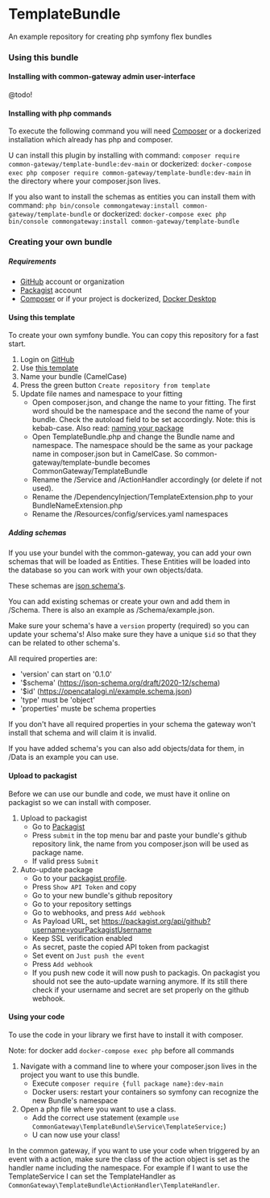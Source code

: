 # TemplateBundle
An example repository for creating php symfony flex bundles


### Using this bundle
 
#### Installing with common-gateway admin user-interface
@todo!

#### Installing with php commands

To execute the following command you will need [Composer](https://getcomposer.org/download/) or a dockerized installation which already has php and composer.

U can install this plugin by installing with command:
`composer require common-gateway/template-bundle:dev-main` or dockerized: `docker-compose exec php composer require common-gateway/template-bundle:dev-main`
in the directory where your composer.json lives.

If you also want to install the schemas as entities you can install them with command:
`php bin/console commongateway:install common-gateway/template-bundle` or dockerized: `docker-compose exec php bin/console commongateway:install common-gateway/template-bundle`

### Creating your own bundle

##### Requirements
- [GitHub](https://github.com/login) account or organization
- [Packagist](https://packagist.org/login/) account
- [Composer](https://getcomposer.org/download/) or if your project is dockerized, [Docker Desktop](https://www.docker.com/products/docker-desktop/)

#### Using this template

To create your own symfony bundle. You can copy this repository for a fast start.

1. Login on [GitHub](https://github.com)
2. Use [this template](https://github.com/CommonGateway/TemplateBundle/generate)
3. Name your bundle (CamelCase)
4. Press the green button `Create repository from template`
5. Update file names and namespace to your fitting 
   - Open composer.json, and change the name to your fitting. The first word should be the namespace and the second the name of your bundle. Check the autoload field to be set accordingly. Note: this is kebab-case. Also read: [naming your package](https://packagist.org/about#naming-your-package)
   - Open TemplateBundle.php and change the Bundle name and namespace. The namespace should be the same as your package name in composer.json but in CamelCase. So common-gateway/template-bundle becomes CommonGateway/TemplateBundle
   - Rename the /Service and /ActionHandler accordingly (or delete if not used).
   - Rename the /DependencyInjection/TemplateExtension.php to your BundleNameExtension.php
   - Rename the /Resources/config/services.yaml namespaces  

##### Adding schemas
If you use your bundel with the common-gateway, you can add your own schemas that will be loaded as Entities. 
These Entities will be loaded into the database so you can work with your own objects/data.

These schemas are [json schema's](https://json-schema.org/learn/getting-started-step-by-step.html#starting-the-schema).

You can add existing schemas or create your own and add them in /Schema. There is also an example as /Schema/example.json.

Make sure your schema's have a `version` property (required) so you can update your schema's!
Also make sure they have a unique `$id` so that they can be related to other schema's.

All required properties are: 
- 'version' can start on '0.1.0'
- '$schema' (https://json-schema.org/draft/2020-12/schema)
- '$id' (https://opencatalogi.nl/example.schema.json)
- 'type' must be 'object'
- 'properties' muste be schema properties

If you don't have all required properties in your schema the gateway won't install that schema and will claim it is invalid.

If you have added schema's you can also add objects/data for them, in /Data is an example you can use.

#### Upload to packagist

Before we can use our bundle and code, we must have it online on packagist so we can install with composer.

1. Upload to packagist  
   - Go to [Packagist](https://packagist.org)
   - Press `submit` in the top menu bar and paste your bundle's github repository link, the name from you composer.json will be used as package name.
   - If valid press `Submit`
2. Auto-update package
   - Go to your [packagist profile](https://packagist.org/profile/).
   - Press `Show API Token` and copy
   - Go to your new bundle's github repository
   - Go to your repository settings
   - Go to webhooks, and press `Add webhook`
   - As Payload URL, set https://packagist.org/api/github?username=yourPackagistUsername  
   - Keep SSL verification enabled
   - As secret, paste the copied API token from packagist
   - Set event on `Just push the event`
   - Press `Add webhook`
   - If you push new code it will now push to packagis. On packagist you should not see the auto-update warning anymore. If its still there check if your username and secret are set properly on the github webhook.

#### Using your code

To use the code in your library we first have to install it with composer.

Note: for docker add `docker-compose exec php` before all commands

1. Navigate with a command line to where your composer.json lives in the project you want to use this bundle.
   - Execute `composer require {full package name}:dev-main`
   - Docker users: restart your containers so symfony can recognize the new Bundle's namespace
2. Open a php file where you want to use a class.
   - Add the correct use statement (example `use CommonGateway\TemplateBundle\Service\TemplateService;`)
   - U can now use your class!

In the common gateway, if you want to use your code when triggered by an event with a action, make sure the class of the action object is set as the handler name including the namespace. For example if I want to use the TemplateService I can set the TemplateHandler as `CommonGateway\TemplateBundle\ActionHandler\TemplateHandler`.
